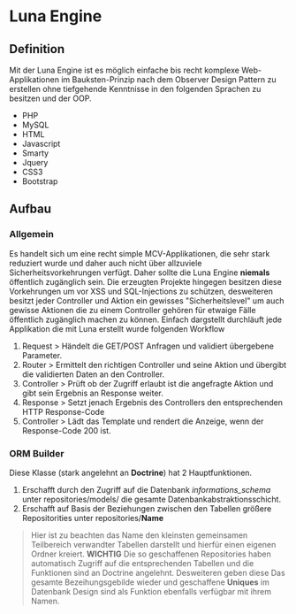 # Luna Engine

## Definition
Mit der Luna Engine ist es möglich einfache bis recht komplexe Web-Applikationen im Bauksten-Prinzip nach dem Observer Design Pattern zu erstellen ohne tiefgehende Kenntnisse in den folgenden Sprachen zu besitzen und der OOP.
- PHP
- MySQL
- HTML
- Javascript
- Smarty
- Jquery
- CSS3
- Bootstrap

## Aufbau

### Allgemein
Es handelt sich um eine recht simple MCV-Applikationen, die sehr stark reduziert wurde und daher auch nicht über allzuviele Sicherheitsvorkehrungen verfügt. Daher sollte die Luna Engine **niemals** öffentlich zugänglich sein. Die erzeugten Projekte hingegen besitzen diese Vorkehrungen um vor XSS und SQL-Injections zu schützen, desweiteren besitzt jeder Controller und Aktion ein gewisses "Sicherheitslevel" um auch gewisse Aktionen die zu einem Controller gehören für etwaige Fälle öffentlich zugänglich machen zu können.
Einfach dargstellt durchläuft jede Applikation die mit Luna erstellt wurde folgenden Workflow
1. Request > Händelt die GET/POST Anfragen und validiert übergebene Parameter.
2. Router > Ermittelt den richtigen Controller und seine Aktion und übergibt die validierten Daten an den Controller.
3. Controller > Prüft ob der Zugriff erlaubt ist die angefragte Aktion und gibt sein Ergebnis an Response weiter.
4. Response > Setzt jenach Ergebnis des Controllers den entsprechenden HTTP Response-Code
5. Controller > Lädt das Template und rendert die Anzeige, wenn der Response-Code 200 ist.

### ORM Builder
Diese Klasse (stark angelehnt an **Doctrine**) hat 2 Hauptfunktionen.
1. Erschafft durch den Zugriff auf die Datenbank *informations_schema* unter repositories/models/ die gesamte Datenbankabstraktionsschicht.
2. Erschafft auf Basis der Beziehungen zwischen den Tabellen größere Repositorities unter repositories/**Name**
> Hier ist zu beachten das Name den kleinsten gemeinsamen Teilbereich verwandter Tabellen darstellt und hierfür einen eigenen Ordner kreiert.
> **WICHTIG** Die so geschaffenen Repositories haben automatisch Zugriff auf die entsprechenden Tabellen und die Funktionen sind an Doctrine angelehnt. Desweiteren geben diese Das gesamte Bezeihungsgebilde wieder und geschaffene **Uniques** im Datenbank Design sind als Funktion ebenfalls verfügbar mit ihrem Namen.

